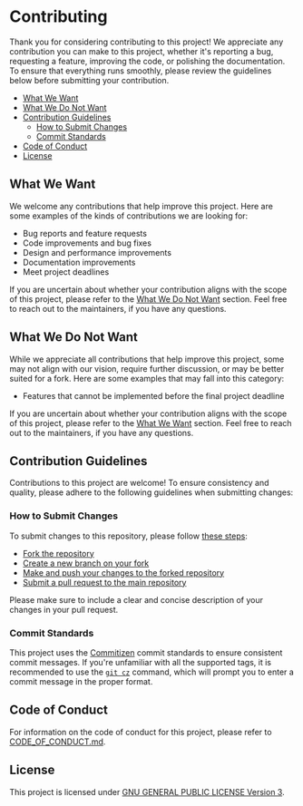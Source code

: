 # Contributing

Thank you for considering contributing to this project! We appreciate any
contribution you can make to this project, whether it's reporting a bug,
requesting a feature, improving the code, or polishing the documentation. To
ensure that everything runs smoothly, please review the guidelines below before
submitting your contribution.

<!--toc:start-->
- [What We Want](#what-we-want)
- [What We Do Not Want](#what-we-do-not-want)
- [Contribution Guidelines](#contribution-guidelines)
  - [How to Submit Changes](#how-to-submit-changes)
  - [Commit Standards](#commit-standards)
- [Code of Conduct](#code-of-conduct)
- [License](#license)
<!--toc:end-->

## What We Want

We welcome any contributions that help improve this project. Here are some
examples of the kinds of contributions we are looking for:

- Bug reports and feature requests
- Code improvements and bug fixes
- Design and performance improvements
- Documentation improvements
- Meet project deadlines

If you are uncertain about whether your contribution aligns with the scope of
this project, please refer to the [What We Do Not Want](#what-we-do-not-want)
section. Feel free to reach out to the maintainers, if you have any questions.

## What We Do Not Want

While we appreciate all contributions that help improve this project, some may
not align with our vision, require further discussion, or may be better suited
for a fork. Here are some examples that may fall into this category:

- Features that cannot be implemented before the final project deadline

If you are uncertain about whether your contribution aligns with the scope of
this project, please refer to the [What We Want](#what-we-want) section. Feel
free to reach out to the maintainers, if you have any questions.

## Contribution Guidelines

Contributions to this project are welcome! To ensure consistency and quality,
please adhere to the following guidelines when submitting changes:

### How to Submit Changes

To submit changes to this repository, please follow [these
steps](https://docs.github.com/en/get-started/quickstart/contributing-to-projects):

- [Fork the
  repository](https://docs.github.com/en/get-started/quickstart/contributing-to-projects#forking-a-repository)
- [Create a new branch on your
  fork](https://docs.github.com/en/get-started/quickstart/contributing-to-projects#creating-a-branch-to-work-on)
- [Make and push your changes to the forked
  repository](https://docs.github.com/en/get-started/quickstart/contributing-to-projects#making-and-pushing-changes)
- [Submit a pull request to the main
  repository](https://docs.github.com/en/get-started/quickstart/contributing-to-projects#making-a-pull-request)

Please make sure to include a clear and concise description of your changes in
your pull request.

### Commit Standards

This project uses the [Commitizen](http://commitizen.github.io/cz-cli) commit
standards to ensure consistent commit messages. If you're unfamiliar with all
the supported tags, it is recommended to use the [`git
cz`](https://github.com/commitizen/cz-cli) command, which will prompt you to
enter a commit message in the proper format.

## Code of Conduct

For information on the code of conduct for this project, please refer to
[CODE_OF_CONDUCT.md](CODE_OF_CONDUCT.md).

## License

This project is licensed under [GNU GENERAL PUBLIC LICENSE Version
3](../LICENSE).
